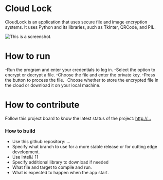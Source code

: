 # Cloud Lock
CloudLock is an application that uses secure file and image encryption systems. It uses Python and its libraries, such as TkInter, QRCode, and PIL.

![This is a screenshot.](images.png)
# How to run
-Run the program and enter your credentials to log in.
-Select the option to encrypt or decrypt a file.
-Choose the file and enter the private key.
-Press the button to process the file.
-Choose whether to store the encrypted file in the cloud or download it on your local machine.

# How to contribute
Follow this project board to know the latest status of the project: [http://...]([http://...])  

### How to build
- Use this github repository: ... 
- Specify what branch to use for a more stable release or for cutting edge development.  
- Use InteliJ 11
- Specify additional library to download if needed 
- What file and target to compile and run. 
- What is expected to happen when the app start. 
